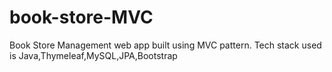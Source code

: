 # book-store-MVC
Book Store Management web app built using MVC pattern. Tech stack used is Java,Thymeleaf,MySQL,JPA,Bootstrap
